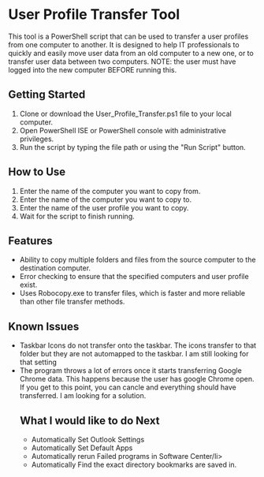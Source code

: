 <!DOCTYPE html>
<html lang="en">
  <body>
    <h1>User Profile Transfer Tool</h1>
    <p>This tool is a PowerShell script that can be used to transfer a user profiles from one computer to another. It is designed to help IT professionals to quickly and easily move user data from an old computer to a new one, or to transfer user data between two computers. NOTE: the user must have logged into the new computer BEFORE running this. </p>
    <h2>Getting Started</h2>
    <ol>
      <li>Clone or download the User_Profile_Transfer.ps1 file to your local computer.</li>
      <li>Open PowerShell ISE or PowerShell console with administrative privileges.</li>
      <li>Run the script by typing the file path or using the "Run Script" button.</li>
    </ol>
    <h2>How to Use</h2>
    <ol>
      <li>Enter the name of the computer you want to copy from.</li>
      <li>Enter the name of the computer you want to copy to.</li>
      <li>Enter the name of the user profile you want to copy.</li>
      <li>Wait for the script to finish running.</li>
    </ol>
    <h2>Features</h2>
    <ul>
      <li>Ability to copy multiple folders and files from the source computer to the destination computer.</li>
      <li>Error checking to ensure that the specified computers and user profile exist.</li>
      <li>Uses Robocopy.exe to transfer files, which is faster and more reliable than other file transfer methods.</li>
    </ul>
    <h2>Known Issues</h2>
    <ul>
      <li>Taskbar Icons do not transfer onto the taskbar. The icons transfer to that folder but they are not automapped to the taskbar. I am still looking for that setting </li>
      <li>The program throws a lot of errors once it starts transferring Google Chrome data. This happens because the user has google Chrome open. If you get to this point, you can cancle and everything should have transferred. I am looking for a solution. </li>
    <h2>What I would like to do Next</h2>
    <ul>
      <li>Automatically Set Outlook Settings</li>
      <li>Automatically Set Default Apps</li>
      <li>Automatically rerun Failed programs in Software Center/li>
      <li>Automatically Find the exact directory bookmarks are saved in. </li>
    </ul>
    </body>
</html>
